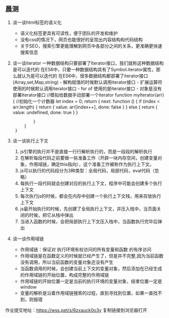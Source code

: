 ## 晨测
1. 谈一谈html标签的语义化
    - 语义化标签更具有可读性，便于团队的开发和维护
    - 没有css的情况下，网页也能很好的呈现出内容结构和代码结构
    - 关于SEO，搜索引擎更能理解到网页中各部分之间的关系，更准确更快速搜索信息

2. 谈一谈iterator
    一种数据结构只要部署了Iterator接口，我们就称这种数据结构是可以迭代的
    在ES6中，只要一种数据结构具有了Symbol.iterator属性，那么就认为是可以迭代的
    在ES6中，很多数据结构都部署了iterator接口(Array,set,Map,string)
        - 解构赋值的时候默认调用iterator接口
        - 扩展运算符使用的时候默认调用iterator接口
        - for of 使用的是iterator接口
        - 对象是没有部署Iterator接口
    //模拟给数据手动部署一个iterator
        function myIterator(arr) {
            //初始化一个计数器
            let index = 0;
            return {
                next: function () {
                    if (index < arr.length) {
                        return {
                            value: arr[index++],
                            done: false
                        }
                    } else {
                        return {
                            value: undefined,
                            done: true
                        }
                    }

                }
            }
        }

3. 谈一谈执行上下文
    1. js引擎的执行并不是直接一行行解析执行的，而是一段段的解析执行
    2. 在解析每段代码之前要做一些准备工作（开辟一块内存空间，创建变量对象，作用域链，确定this指向），这个准备工作被称作为执行上下文。
    3. js可以执行的代码段分为3种类型：全局代码，局部代码，eval代码（忽略）
    4. 每执行一段代码就会创建对应的执行上下文，程序中可能会创建多个执行上下文
    5. 每次执行js的时候，都会在内存中创建一个执行上下文栈，用来存放执行上下文
    6. js最开始执行的时候，先创建了全局执行上下文，并压入栈中，当页面关闭的时候，把它从栈中弹出
    7. 当进入函数的时候，会把局部执行上下文压入栈中，当函数执行完毕后弹出

4. 谈一谈作用域链
    - 作用域链：保证对 执行环境有权访问的所有变量和函数 的有序访问
    - 作用域链是在函数定义的时候就已经产生了，但是并不完整,因为当前函数没有调用，所以当前函数的变量对象还没有产生
    - 当函数调用的时候，会创建当前上下文的变量对象，然后添加在已经生成的作用域链的开始位置，构成完整的作用域链
    - 作用域链的开始位置一定是当前的执行环境的变量对象，结束位置一定是window
    - 变量的解析是沿着作用域链搜索的过程，直到寻找到位置，如果一直找不到，则报错

作业提交地址：https://wss.pet/s/6zxauck0o3y 复制链接到浏览器打开